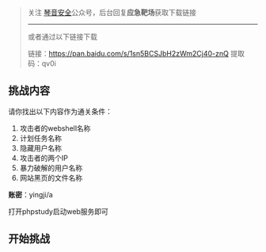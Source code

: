 > 关注 [琴音安全](javascript:void(0);)公众号，后台回复**应急靶场**获取下载链接
>
> ---
>
> 或者通过以下链接下载
>
> 链接：https://pan.baidu.com/s/1sn5BCSJbH2zWm2Cj40-znQ 
> 提取码：qv0i 

## 挑战内容

请你找出以下内容作为通关条件：

1. 攻击者的webshell名称
2. 计划任务名称
3. 隐藏用户名称
4. 攻击者的两个IP
5. 暴力破解的用户名称
6. 网站黑页的文件名称



**账密**：yingji/a

打开phpstudy启动web服务即可

## 开始挑战

